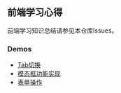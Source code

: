 ## 前端学习心得
前端学习知识总结请参见本仓库Issues。

### Demos
- [Tab切换](http://htmlpreview.github.io/?https://github.com/SpontaLeo/learning/blob/master/Tab%E6%95%88%E6%9E%9CDemo)
- [模态框功能实现](https://htmlpreview.github.io/?https://github.com/SpontaLeo/learning/blob/master/%E6%A8%A1%E6%80%81%E6%A1%86%E5%8A%9F%E8%83%BD%E5%AE%9E%E7%8E%B0Demo#)
- [表单操作](http://htmlpreview.github.io/?https://github.com/SpontaLeo/learning/blob/master/form.html)
